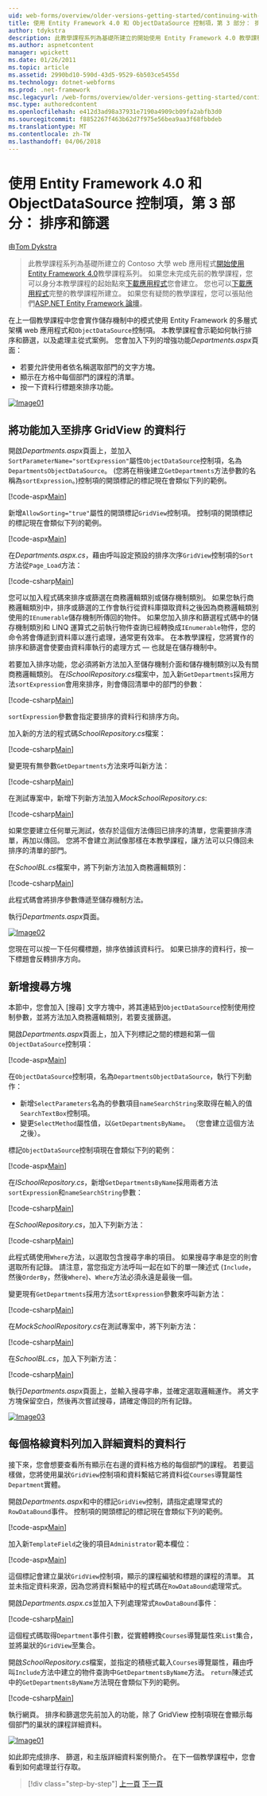 ```yaml
---
uid: web-forms/overview/older-versions-getting-started/continuing-with-ef/using-the-entity-framework-and-the-objectdatasource-control-part-3-sorting-and-filtering
title: 使用 Entity Framework 4.0 和 ObjectDataSource 控制項，第 3 部分： 排序和篩選 |Microsoft 文件
author: tdykstra
description: 此教學課程系列為基礎所建立的開始使用 Entity Framework 4.0 教學課程系列的 Contoso 大學 web 應用程式。 I...
ms.author: aspnetcontent
manager: wpickett
ms.date: 01/26/2011
ms.topic: article
ms.assetid: 2990bd10-590d-43d5-9529-6b503ce5455d
ms.technology: dotnet-webforms
ms.prod: .net-framework
msc.legacyurl: /web-forms/overview/older-versions-getting-started/continuing-with-ef/using-the-entity-framework-and-the-objectdatasource-control-part-3-sorting-and-filtering
msc.type: authoredcontent
ms.openlocfilehash: e412d3ad98a37931e7190a4909cb09fa2abfb3d0
ms.sourcegitcommit: f8852267f463b62d7f975e56bea9aa3f68fbbdeb
ms.translationtype: MT
ms.contentlocale: zh-TW
ms.lasthandoff: 04/06/2018
---
```

<a name="using-the-entity-framework-40-and-the-objectdatasource-control-part-3-sorting-and-filtering"></a>使用 Entity Framework 4.0 和 ObjectDataSource 控制項，第 3 部分： 排序和篩選
====================
由[Tom Dykstra](https://github.com/tdykstra)

> 此教學課程系列為基礎所建立的 Contoso 大學 web 應用程式[開始使用 Entity Framework 4.0](https://asp.net/entity-framework/tutorials#Getting%20Started)教學課程系列。 如果您未完成先前的教學課程，您可以身分本教學課程的起始點來[下載應用程式](https://code.msdn.microsoft.com/ASPNET-Web-Forms-97f8ee9a)您會建立。 您也可以[下載應用程式](https://code.msdn.microsoft.com/ASPNET-Web-Forms-6c7197aa)完整的教學課程所建立。 如果您有疑問的教學課程，您可以張貼他們[ASP.NET Entity Framework 論壇](https://forums.asp.net/1227.aspx)。


在上一個教學課程中您會實作儲存機制中的模式使用 Entity Framework 的多層式架構 web 應用程式和`ObjectDataSource`控制項。 本教學課程會示範如何執行排序和篩選，以及處理主從式案例。 您會加入下列的增強功能*Departments.aspx*頁面：

- 若要允許使用者依名稱選取部門的文字方塊。
- 顯示在方格中每個部門的課程的清單。
- 按一下資料行標題來排序功能。

[![Image01](using-the-entity-framework-and-the-objectdatasource-control-part-3-sorting-and-filtering/_static/image2.png)](using-the-entity-framework-and-the-objectdatasource-control-part-3-sorting-and-filtering/_static/image1.png)

## <a name="adding-the-ability-to-sort-gridview-columns"></a>將功能加入至排序 GridView 的資料行

開啟*Departments.aspx*頁面上，並加入`SortParameterName="sortExpression"`屬性`ObjectDataSource`控制項，名為`DepartmentsObjectDataSource`。 (您將在稍後建立`GetDepartments`方法參數的名稱為`sortExpression`。)控制項的開頭標記的標記現在會類似下列的範例。

[!code-aspx[Main](using-the-entity-framework-and-the-objectdatasource-control-part-3-sorting-and-filtering/samples/sample1.aspx)]

新增`AllowSorting="true"`屬性的開頭標記`GridView`控制項。 控制項的開頭標記的標記現在會類似下列的範例。

[!code-aspx[Main](using-the-entity-framework-and-the-objectdatasource-control-part-3-sorting-and-filtering/samples/sample2.aspx)]

在*Departments.aspx.cs*，藉由呼叫設定預設的排序次序`GridView`控制項的`Sort`方法從`Page_Load`方法：

[!code-csharp[Main](using-the-entity-framework-and-the-objectdatasource-control-part-3-sorting-and-filtering/samples/sample3.cs)]

您可以加入程式碼來排序或篩選在商務邏輯類別或儲存機制類別。 如果您執行商務邏輯類別中，排序或篩選的工作會執行從資料庫擷取資料之後因為商務邏輯類別使用的`IEnumerable`儲存機制所傳回的物件。 如果您加入排序和篩選程式碼中的儲存機制類別和 LINQ 運算式之前執行物件查詢已經轉換成`IEnumerable`物件，您的命令將會傳遞到資料庫以進行處理，通常更有效率。 在本教學課程，您將實作的排序和篩選會使要由資料庫執行的處理方式 — 也就是在儲存機制中。

若要加入排序功能，您必須將新方法加入至儲存機制介面和儲存機制類別以及有關商務邏輯類別。 在*ISchoolRepository.cs*檔案中，加入新`GetDepartments`採用方法`sortExpression`會用來排序，則會傳回清單中的部門的參數：

[!code-csharp[Main](using-the-entity-framework-and-the-objectdatasource-control-part-3-sorting-and-filtering/samples/sample4.cs)]

`sortExpression`參數會指定要排序的資料行和排序方向。

加入新的方法的程式碼*SchoolRepository.cs*檔案：

[!code-csharp[Main](using-the-entity-framework-and-the-objectdatasource-control-part-3-sorting-and-filtering/samples/sample5.cs)]

變更現有無參數`GetDepartments`方法來呼叫新方法：

[!code-csharp[Main](using-the-entity-framework-and-the-objectdatasource-control-part-3-sorting-and-filtering/samples/sample6.cs)]

在測試專案中，新增下列新方法加入*MockSchoolRepository.cs*:

[!code-csharp[Main](using-the-entity-framework-and-the-objectdatasource-control-part-3-sorting-and-filtering/samples/sample7.cs)]

如果您要建立任何單元測試，依存於這個方法傳回已排序的清單，您需要排序清單，再加以傳回。 您將不會建立測試像那樣在本教學課程，讓方法可以只傳回未排序的清單的部門。

在*SchoolBL.cs*檔案中，將下列新方法加入商務邏輯類別：

[!code-csharp[Main](using-the-entity-framework-and-the-objectdatasource-control-part-3-sorting-and-filtering/samples/sample8.cs)]

此程式碼會將排序參數傳遞至儲存機制方法。

執行*Departments.aspx*頁面。

[![Image02](using-the-entity-framework-and-the-objectdatasource-control-part-3-sorting-and-filtering/_static/image4.png)](using-the-entity-framework-and-the-objectdatasource-control-part-3-sorting-and-filtering/_static/image3.png)

您現在可以按一下任何欄標題，排序依據該資料行。 如果已排序的資料行，按一下標題會反轉排序方向。

## <a name="adding-a-search-box"></a>新增搜尋方塊

本節中，您會加入 [搜尋] 文字方塊中，將其連結到`ObjectDataSource`控制使用控制參數，並將方法加入商務邏輯類別，若要支援篩選。

開啟*Departments.aspx*頁面上，加入下列標記之間的標題和第一個`ObjectDataSource`控制項：

[!code-aspx[Main](using-the-entity-framework-and-the-objectdatasource-control-part-3-sorting-and-filtering/samples/sample9.aspx)]

在`ObjectDataSource`控制項，名為`DepartmentsObjectDataSource`，執行下列動作：

- 新增`SelectParameters`名為的參數項目`nameSearchString`來取得在輸入的值`SearchTextBox`控制項。
- 變更`SelectMethod`屬性值，以`GetDepartmentsByName`。 （您會建立這個方法之後）。

標記`ObjectDataSource`控制項現在會類似下列的範例：

[!code-aspx[Main](using-the-entity-framework-and-the-objectdatasource-control-part-3-sorting-and-filtering/samples/sample10.aspx)]

在*ISchoolRepository.cs*，新增`GetDepartmentsByName`採用兩者方法`sortExpression`和`nameSearchString`參數：

[!code-csharp[Main](using-the-entity-framework-and-the-objectdatasource-control-part-3-sorting-and-filtering/samples/sample11.cs)]

在*SchoolRepository.cs*，加入下列新方法：

[!code-csharp[Main](using-the-entity-framework-and-the-objectdatasource-control-part-3-sorting-and-filtering/samples/sample12.cs)]

此程式碼使用`Where`方法，以選取包含搜尋字串的項目。 如果搜尋字串是空的則會選取所有記錄。 請注意，當您指定方法呼叫一起在如下的單一陳述式 (`Include`，然後`OrderBy`，然後`Where`)、`Where`方法必須永遠是最後一個。

變更現有`GetDepartments`採用方法`sortExpression`參數來呼叫新方法：

[!code-csharp[Main](using-the-entity-framework-and-the-objectdatasource-control-part-3-sorting-and-filtering/samples/sample13.cs)]

在*MockSchoolRepository.cs*在測試專案中，將下列新方法：

[!code-csharp[Main](using-the-entity-framework-and-the-objectdatasource-control-part-3-sorting-and-filtering/samples/sample14.cs)]

在*SchoolBL.cs*，加入下列新方法：

[!code-csharp[Main](using-the-entity-framework-and-the-objectdatasource-control-part-3-sorting-and-filtering/samples/sample15.cs)]

執行*Departments.aspx*頁面上，並輸入搜尋字串，並確定選取邏輯運作。 將文字方塊保留空白，然後再次嘗試搜尋，請確定傳回的所有記錄。

[![Image03](using-the-entity-framework-and-the-objectdatasource-control-part-3-sorting-and-filtering/_static/image6.png)](using-the-entity-framework-and-the-objectdatasource-control-part-3-sorting-and-filtering/_static/image5.png)

## <a name="adding-a-details-column-for-each-grid-row"></a>每個格線資料列加入詳細資料的資料行

接下來，您會想要查看所有顯示在右邊的資料格方格的每個部門的課程。 若要這樣做，您將使用巢狀`GridView`控制項和資料繫結它將資料從`Courses`導覽屬性`Department`實體。

開啟*Departments.aspx*和中的標記`GridView`控制，請指定處理常式的`RowDataBound`事件。 控制項的開頭標記的標記現在會類似下列的範例。

[!code-aspx[Main](using-the-entity-framework-and-the-objectdatasource-control-part-3-sorting-and-filtering/samples/sample16.aspx)]

加入新`TemplateField`之後的項目`Administrator`範本欄位：

[!code-aspx[Main](using-the-entity-framework-and-the-objectdatasource-control-part-3-sorting-and-filtering/samples/sample17.aspx)]

這個標記會建立巢狀`GridView`控制項，顯示的課程編號和標題的課程的清單。 其並未指定資料來源，因為您將資料繫結中的程式碼在`RowDataBound`處理常式。

開啟*Departments.aspx.cs*並加入下列處理常式`RowDataBound`事件：

[!code-csharp[Main](using-the-entity-framework-and-the-objectdatasource-control-part-3-sorting-and-filtering/samples/sample18.cs)]

這個程式碼取得`Department`事件引數，從實體轉換`Courses`導覽屬性來`List`集合，並將巢狀的`GridView`至集合。

開啟*SchoolRepository.cs*檔案，並指定的積極式載入`Courses`導覽屬性，藉由呼叫`Include`方法中建立的物件查詢中`GetDepartmentsByName`方法。 `return`陳述式中的`GetDepartmentsByName`方法現在會類似下列的範例。

[!code-csharp[Main](using-the-entity-framework-and-the-objectdatasource-control-part-3-sorting-and-filtering/samples/sample19.cs)]

執行網頁。 排序和篩選您先前加入的功能，除了 GridView 控制項現在會顯示每個部門的巢狀的課程詳細資料。

[![Image01](using-the-entity-framework-and-the-objectdatasource-control-part-3-sorting-and-filtering/_static/image8.png)](using-the-entity-framework-and-the-objectdatasource-control-part-3-sorting-and-filtering/_static/image7.png)

如此即完成排序、 篩選，和主版詳細資料案例簡介。 在下一個教學課程中，您會看到如何處理並行存取。

> [!div class="step-by-step"]
> [上一頁](using-the-entity-framework-and-the-objectdatasource-control-part-2-adding-a-business-logic-layer-and-unit-tests.md)
> [下一頁](handling-concurrency-with-the-entity-framework-in-an-asp-net-web-application.md)
